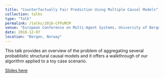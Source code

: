 ```yaml
---
title: "Counterfactually Fair Prediction Using Multiple Causal Models"
collection: talks
type: "Talk"
permalink: /talks/2018-CFPuMCM
venue: "European Conference on Multi-Agent Systems, University of Bergen"
date: 2018-12-07
location: "Bergen, Norway"
---
```


This talk provides an overview of the problem of aggregating several probablistic structural causal models and it offers a walkthrough of our algorithm applied to a toy case scenario.

[Slides here](CFPuMCM.pdf)
